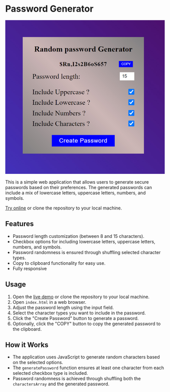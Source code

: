 # Password Generator

![Password Generator Screenshot](images/PasswordGenerator.jpg)

This is a simple web application that allows users to generate secure passwords based on their preferences. The generated passwords can include a mix of lowercase letters, uppercase letters, numbers, and symbols.



[Try online](https://narekhar666.github.io/Password-Generator/) or clone the repository to your local machine.


## Features

- Password length customization (between 8 and 15 characters).
- Checkbox options for including lowercase letters, uppercase letters, numbers, and symbols.
- Password randomness is ensured through shuffling selected character types.
- Copy to clipboard functionality for easy use.
- Fully responsive

## Usage

1. Open the [live demo](https://narekhar666.github.io/Password-Generator/) or clone the repository to your local machine.
2. Open `index.html` in a web browser.
3. Adjust the password length using the input field.
4. Select the character types you want to include in the password.
5. Click the "Create Password" button to generate a password.
6. Optionally, click the "COPY" button to copy the generated password to the clipboard.

## How it Works

- The application uses JavaScript to generate random characters based on the selected options.
- The `generatePassword` function ensures at least one character from each selected checkbox type is included.
- Password randomness is achieved through shuffling both the `charactersArray` and the generated password.
